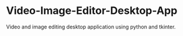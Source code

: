 # Video-Image-Editor-Desktop-App
Video and image editing desktop application using python and tkinter.

